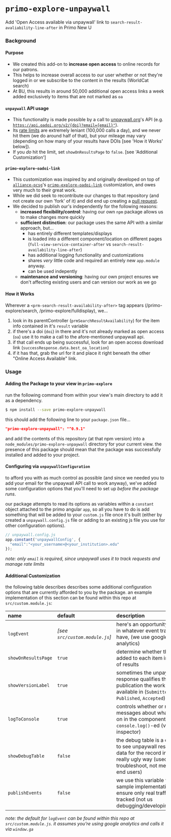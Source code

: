 # `primo-explore-unpaywall`

Add 'Open Access available via unpaywall' link to `search-result-avaliability-line-after` in Primo New U

### Background

#### Purpose
- We created this add-on to  **increase open access** to online records for our patrons.
- This helps to increase overall access to our user whether or not they're logged in or we subscribe to the content in the results (WorldCat search)
- At BU, this results in around 50,000 additional open access links a week added exclusively to items that are not marked as `oa`

#### `unpaywall` API usage
- This functionality is made possible by a call to [unpaywall.org](https://unpaywall.org/)'s API 
  (e.g. [`https://api.oadoi.org/v2/{doi}?email={email}"`](https://api.unpaywall.org/v2/10.1038/nature12373?email=YOUR_EMAIL)).
- Its [rate limits](https://unpaywall.org/products/api) are extremely leniant (100,000 calls a day), and we never hit them 
  (we do around half of that), but your mileage may vary (depending on how many of your results have DOIs [see 'How it Works' below]).
- If you _do_ hit the limit, set `showOnResultsPage` to `false`. [see 'Additional Customization']

#### `primo-explore-oadoi-link`
- This customization was inspired by and originally developed on top of [`alliance-pcsg`](https://github.com/alliance-pcsg/)'s 
  [`primo-explore-oadoi-link`](https://github.com/alliance-pcsg/primo-explore-oadoi-link/) customization, and owes very 
  much to their great work.
- While we did seek to recontribute our changes to that repository (and not create our own 'fork' of it) and did 
  end up creating a [pull request](https://github.com/alliance-pcsg/primo-explore-oadoi-link/pull/4).
- We decided to publish our's independently for the following reasons:
  - **increased flexibility/control**: having our own `npm` package allows us to make changes more quickly
  - **sufficient distinction**: our package uses the same API with a similar approach, but...
    - has entirely different templates/displays
    - is loaded into a different component/location on different pages (`full-view-service-container-after` vs `search-result-availability-line-after`)
    - has additional logging functionality and customizations
    - shares _very_ little code and required an entirely new `app.module` anyway.
    - can be used indepently 
  - **maintenance and versioning**: having our own project ensures we don't affecting existing users and can version our work as we go

#### How it Works

Wherever a `<prm-search-result-availability-after>` tag appears (/primo-explore/search, /primo-explore/fulldisplay), we...
1. look in its parentController (`prmSearchResultAvailability`) for the item info contained in it's `result` variable
2. if there's a doi (`doi`) in there and it's not already marked as open access (`oa`) use it to make a call to the afore-mentioned unpaywall api.
3. if that call ends up being successful, look for an open access download link (`successResponse.data.best_oa_location`)
4. if it has that, grab the url for it and place it right beneath the other "Online Access Available" link.

### Usage

#### Adding the Package to your view in `primo-explore` 

run the following command from within your view's main directory to add it as a dependency.

```bash
$ npm install --save primo-explore-unpaywall
```

this should add the following line to your `package.json` file...
```json
"primo-explore-unpaywall": "^0.9.1"
```

and add the contents of this repository (at that npm version) into a `node_modules/primo-explore-unpaywall` directory 
  for your current view. the presence of this package should mean that the package was successfully installed and added to your project.

#### Configuring via `unpaywallConfiguration`

to afford you with as much control as possible (and since we needed you to add your email for the unpaywall API call to work anyway), 
  we've added some configuration options that you'll need to set up _before the package runs_.

our package attempts to read its options as variables within a `constant` object attached to the primo angular `app`, so all you have to 
  do is add something that will be added to your `custom.js` file once it's built (either by created a `unpaywall.config.js` file or adding 
  to an existing js file you use for other configuration options). 

```js
// unpaywall.config.js
app.constant('unpaywallConfig', {
  "email":"<your_username>@<your_institution>.edu"
});
```

_note: only `email` is required, since unpaywall uses it to track requests and manage rate limits_

#### Additional Customization

the following table describes describes some additional configuration options that are currently afforded to you by the package. 
  an example implementation of this section can be found within this repo at `src/custom.module.js`:

|name|default|description|
|:------|:-----|:----------|
|`logEvent`|_[see `src/custom.module.js`]_|here's an opportunity to hook in whatever event tracking you have, (we use google analytics)|
|`showOnResultsPage`|`true`|determine whether the link is added to each item in the list of results|
|`showVersionLabel`|`true`|sometimes the unpaywall OA response qualifies the stage of publication the work was OA-available in (`Submitted`, `Published`, `Accepted`)|
|`logToConsole`|`true`|controls whether or not messages about what's going on in the component are `console.log()`-ed (visible in inspector)|
|`showDebugTable`|`false`|the debug table is a quick way to see unpaywall response data for the record in context a really ugly way (used to help troubleshoot, not meant for end users)|
|`publishEvents`|`false`|we use this variable within our sample implementation to ensure only real traffic is tracked (not us debugging/developing/testing)|

_note: the default for `logEvent` can be found within this repo at `src/custom.module.js`. it assumes you're using google analytics and calls it via `window.ga`_

